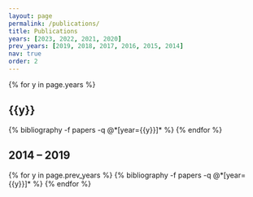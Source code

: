 ```yaml
---
layout: page
permalink: /publications/
title: Publications
years: [2023, 2022, 2021, 2020]
prev_years: [2019, 2018, 2017, 2016, 2015, 2014]
nav: true
order: 2
---
```


<div class="publications">

{% for y in page.years %}
  <h2 class="year">{{y}}</h2>
  {% bibliography -f papers -q @*[year={{y}}]* %}
{% endfor %}

<h2 class="year">2014 – 2019</h2>
{% for y in page.prev_years %}
  {% bibliography -f papers -q @*[year={{y}}]* %}
{% endfor %}

</div>
